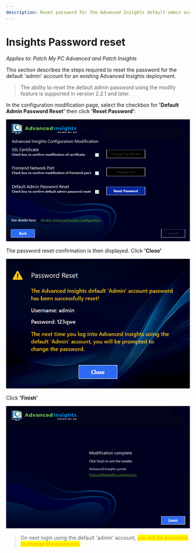 ```yaml
---
description: Reset password for the Advanced Insights default admin account.
---
```


# Insights Password reset

_Applies to: Patch My PC Advanced and Patch Insights_

This section describes the steps required to reset the password for the default 'admin' account for an existing Advanced Insights deployment.

<blockquote class="wp-block-quote">
<p>The ability to reset the default admin password using the modify feature is supported in version 2.2.1 and later.</p>
</blockquote>

In the configuration modification page, select the checkbox for <strong>'Default Admin Password Reset'</strong> then click <strong>'Reset Password'</strong>:

![](/_images/image-(1661).png "Reset Admin Password option dialog")

The password reset confirmation is then displayed. Click <strong>'Close'</strong>

![](/_images/image-(1662).png "Password reset confirmed dialog")

Click <strong>'Finish'</strong>

![](/_images/image-(1663).png "Password reset completion")

<blockquote class="wp-block-quote">
<p>On next login using the default 'admin' account, <mark style="color:orange;">you will be prompted to change the password.</mark></p>
</blockquote>